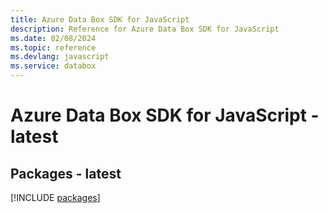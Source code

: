 ```yaml
---
title: Azure Data Box SDK for JavaScript
description: Reference for Azure Data Box SDK for JavaScript
ms.date: 02/08/2024
ms.topic: reference
ms.devlang: javascript
ms.service: databox
---
```

# Azure Data Box SDK for JavaScript - latest
## Packages - latest
[!INCLUDE [packages](data-box-index.md)]